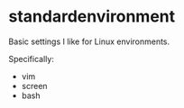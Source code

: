 # standardenvironment
Basic settings I like for Linux environments.

Specifically:
* vim
* screen
* bash
